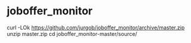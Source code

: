 joboffer_monitor
================

curl -LOk https://github.com/jurgob/joboffer_monitor/archive/master.zip
unzip master.zip
cd joboffer_monitor-master/source/

